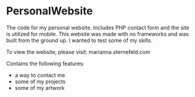 # PersonalWebsite
The code for my personal website. Includes PHP contact form and the site is utilized for mobile. This website was made with no frameworks and was built from the ground up. I wanted to test some of my skills.

To view the website, please visit: marianna.sternefeld.com

Contains the following features:
- a way to contact me
- some of my projects
- some of my artwork

